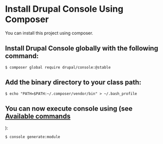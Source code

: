 # Install Drupal Console Using Composer
You can install this project using composer.

## Install Drupal Console globally with the following command:
```
$ composer global require drupal/console:@stable
```

## Add the binary directory to your class path:
```
$ echo "PATH=$PATH:~/.composer/vendor/bin" > ~/.bash_profile
```

## You can now execute console using (see [Available commands](../using_drupal_console/available-commands.md)
):
```
$ console generate:module
```
